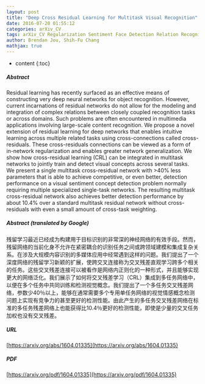 ```yaml
---
layout: post
title: "Deep Cross Residual Learning for Multitask Visual Recognition"
date: 2016-07-20 01:55:12
categories: arXiv_CV
tags: arXiv_CV Regularization Sentiment Face Detection Relation Recognition
author: Brendan Jou, Shih-Fu Chang
mathjax: true
---
```


* content
{:toc}

##### Abstract
Residual learning has recently surfaced as an effective means of constructing very deep neural networks for object recognition. However, current incarnations of residual networks do not allow for the modeling and integration of complex relations between closely coupled recognition tasks or across domains. Such problems are often encountered in multimedia applications involving large-scale content recognition. We propose a novel extension of residual learning for deep networks that enables intuitive learning across multiple related tasks using cross-connections called cross-residuals. These cross-residuals connections can be viewed as a form of in-network regularization and enables greater network generalization. We show how cross-residual learning (CRL) can be integrated in multitask networks to jointly train and detect visual concepts across several tasks. We present a single multitask cross-residual network with >40% less parameters that is able to achieve competitive, or even better, detection performance on a visual sentiment concept detection problem normally requiring multiple specialized single-task networks. The resulting multitask cross-residual network also achieves better detection performance by about 10.4% over a standard multitask residual network without cross-residuals with even a small amount of cross-task weighting.

##### Abstract (translated by Google)
残留学习最近已经成为构建用于目标识别的非常深的神经网络的有效手段。然而，残留网络的当前化身不允许在紧密耦合的识别任务之间或跨领域建模和集成复杂关系。在涉及大规模内容识别的多媒体应用中经常遇到这样的问题。我们提出了一个深度网络的残留学习新颖的扩展，使跨交叉连接称为交叉残差直观学习跨多个相关的任务。这些交叉残差连接可以被看作是网络内正则化的一种形式，并且能够实现更大的网络泛化。我们展示了如何将交叉残差学习（CRL）集成到多任务网络中，以便在多个任务中共同训练和检测视觉概念。我们提出了一个多任务交叉残差网络，参数少40％以上，能够在通常需要多个专用单任务网络的视觉情感概念检测问题上实现有竞争力的甚至更好的检测性能。由此产生的多任务交叉残差网络在标准的多任务残差网络上也能获得比10.4％更好的检测性能，即使是少量的交叉任务加权也没有交叉残差。

##### URL
[https://arxiv.org/abs/1604.01335](https://arxiv.org/abs/1604.01335)

##### PDF
[https://arxiv.org/pdf/1604.01335](https://arxiv.org/pdf/1604.01335)

